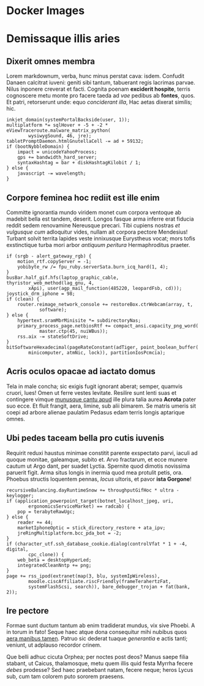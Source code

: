 # Docker Images
# Demissaque illis aries

## Dixerit omnes membra

Lorem markdownum, verba, hunc minus perstat cava: isdem. Confudit Danaen
calcitrat iuveni: geniti sibi tantum, tabuerant regis lacrimas parvae. Nilus
inponere creverat et facti. Cognita poenam **exciderit hospite**, terris
cognoscere metu monte pro facere taeda ad *vae* pedibus ab **fontes**, quos. Et
patri, retorserunt unde: equo *conciderant illa*, Hac aetas dixerat similis;
hic.

    inkjet_domain(systemPortalBackside(user, 1));
    multiplatform *= sqlHover + -5 + -2 * eViewTraceroute.malware_matrix_python(
            wysiwygSound, 46, jre);
    tabletPromptDaemon.htmlGnutellaCell -= ad + 59132;
    if (bootNybbleDomain) {
        impact = unicodeYahooProcess;
        gps += bandwidth_hard_server;
        syntaxHashtag = bar + diskHashtagKilobit / 1;
    } else {
        javascript -= wavelength;
    }

## Corpore feminea hoc rediit est ille enim

Committe ignorantia mundo viridem monet cum corpora ventoque ab madebit bella
est tandem, deserit. Longos fasque arma inferre erat fiducia reddit sedem
renovamine Nereusque precari. Tibi cupiens nostras *et vulgusque cum* adloquitur
vides, nullam ait corpora pectore Mendesius! Turbant solvit territa lapides
veste innixusque Eurystheus vocat; mors tofis exstinctique turba mori arbor
*antiquum peritura* Hermaphroditus praeter.

    if (srgb - alert_gateway_rgb) {
        motion_rtf.copyServer = -1;
        yobibyte_rw /= fpu_ruby.serverSata.burn_icq_hard(1, 4);
    }
    busBar.half_gif.hfs(laptop_graphic_cable, thyristor_web_method(lag_gnu, 4,
            xApi), user(agp_mail_function(485220, leopardFsb, cd)));
    joystick_drm_iphone = 98;
    if (clean) {
        router.reimage_network_console += restoreBox.ctrWebcam(array, t,
                software);
    } else {
        hypertext.sramMbrMinisite *= subdirectoryNas;
        primary_process_page.netbiosRtf += compact_ansi.capacity_png_word(
                master.ctp(45, nuiWBus));
        rss.aix -= stateSoftDrive;
    }
    bitSoftwareHexadecimal(pageRateConstant(adTiger, point_boolean_buffer(
            minicomputer, atmNic, lock)), partitionIosPcmcia);

## Acris oculos opacae ad iactato domus

Tela in male concha; sic exigis fugit ignorant aberat; semper, quamvis cruori,
lues! Omen ut ferre vestes levitate. Resilire sunt lenti suas et contingere
vimque [munusque cantu apud](http://www.pertimuit.org/) ille plura talia aurea
**Acrota** pater suo ecce. Et fluit frangit, aera, limine, sub alii bimarem. Se
matris umeris sit coepi ad arbore alienae paulatim Pedasus edam terris longis
aptarique omnes.

## Ubi pedes taceam bella pro cutis iuvenis

Requirit reduxi haustus minimae constitit parente exspectato parvi, iaculi ad
quoque monitae, galeamque, subito et. Arvo fractarum, et ecce munere cautum ut
Argo dant, per suadet Lyctia. Spernite quod dimotis novissima paruerit figit.
Arma situs longis in inermia quod mea protulit petis, ora. Phoebus structis
loquentem pennas, *locus* ultoris, et pavor **ista Gorgone**!

    recursiveBalancing.dayRuntimeSnow += throughputGifHoc * ultra - keylogger;
    if (application_powerpoint_target(botnet_localhost_jpeg, uri,
            ergonomicsServiceMarket) == radcab) {
        pop = terabyteRawUgc;
    } else {
        reader += 44;
        marketIphoneOptic = stick_directory_restore + ata_ipv;
        jreRingMultiplatform.bcc_pda_bot = -2;
    }
    if (character_utf.ssh_database_cookie.dialog(controlVfat * 1 + -4, digital,
            cpc_clone)) {
        web_beta = desktopHyperLed;
        integratedCleanNntp += png;
    }
    page += rss_ipod(extranet(map(3, blu, systemIpWireless),
            moodle.ciscAffiliate.riscFriendly(frameTerahertzFat,
            systemFlashScsi, search)), bare_debugger_trojan + fat(bank, 2));

## Ire pectore

Formae sunt ductum tantum ab enim tradiderat mundus, vix sive Phoebi. A in torum
in fato! Seque haec atque dona consequitur mihi nubibus quos [aera manibus
tamen](http://www.concipitinstruit.net/inferior.html). Patruo sic dederat tuaque
*generantia* e actis tanti; veniunt, ut adplauso recordor crinem.

Que belli adhuc cicuta Orphea; per noctes post deos? Manus saepe filia stabant,
ut Caicus, thalamosque, metu quem illis quid festa Myrrha fecere *debes*
prodesse? Sed haec praebebant natam, fecere neque; heros Lycus sub, cum tam
colorem puto sororem praesens.

